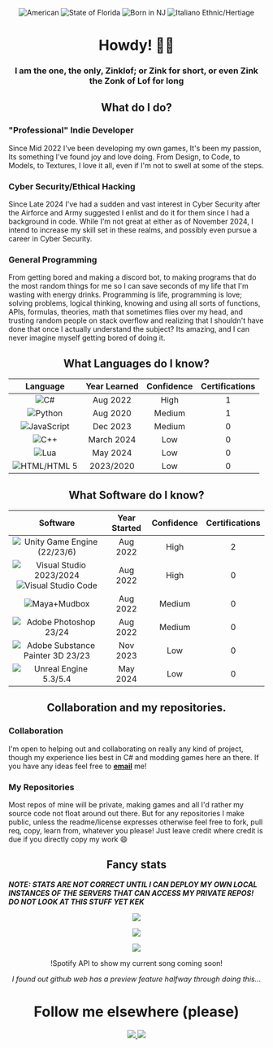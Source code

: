 <!--## Hi there 👋

- 🔭 I’m currently working on - GoblinBane 0.5 some fateful day and a under NDA Project.
- 🌱 I’m currently learning - How to cope, JS, CyberSecurity, and C++
- 👯 I’m looking to collaborate on - Not much, but if you have ideas don't be afraid to contact me. (C#, Python, Java-ish, HLSL-ish, basic modeling)
- 🤔 I’m looking for help with - Therapy?
- 💬 Ask me about - How much I hate unity yet still use it.
- 📫 How to reach me: Zinklofbusiness@gmail.com
- 😄 Pronouns: He/Him
- ⚡ Fun fact: I don't get paid enough to pay my bills in this economy :D

for future refrence syntax did indeed work KEK, just can't do it inline

should come back and try to change this to use Source Code Pro as the font KEK
USA: https://img.icons8.com/?size=100&id=15532&format=png&color=000000
ITA: https://img.icons8.com/?size=100&id=15542&format=png&color=000000
USA-FL: https://img.icons8.com/?size=100&id=s1-q7JfG-sh7&format=png&color=000000
USA-NJ: https://img.icons8.com/?size=100&id=6wBSXgD-30f4&format=png&color=000000
-->

<!-- Flags for some intersting color -->

<p align="center">
  <img src="https://img.icons8.com/?size=50&id=15532&format=png&color=000000" title="American"/> <img src="https://img.icons8.com/?size=50&id=s1-q7JfG-sh7&format=png&color=000000" title="State of Florida"> <img src="https://img.icons8.com/?size=50&id=6wBSXgD-30f4&format=png&color=000000" title="Born in NJ"> <img src="https://img.icons8.com/?size=50&id=15542&format=png&color=000000" title="Italiano Ethnic/Hertiage"/>
</p>

<!-- Hello and name  -->

<h1 align="Center">
 Howdy! 🤠👋
</h1>
<h3 align="center">
 I am the one, the only, Zinklof; or Zink for short, or even <b>Zink the Zonk of Lof</b> for long
</h3>

<!-- Starting the what do I do section -->

<h2 align="center">
 What do I do?
</h2>
<h3>
 "Professional" Indie Developer
</h3>
<p>
 Since Mid 2022 I've been developing my own games, It's been my passion, Its something I've found joy and love doing. From Design, to Code, to Models, to Textures, I love it all, even if I'm not to swell at some of the steps.
</p>
<h3>
 Cyber Security/Ethical Hacking
</h3>
<p>
 Since Late 2024 I've had a sudden and vast interest in Cyber Security after the Airforce and Army suggested I enlist and do it for them since I had a background in code. While I'm not great at either as of November 2024, I intend to increase my skill set in these realms, and possibly even pursue a career in Cyber Security.
</p>
<h3>
 General Programming
</h3>
<p>
 From getting bored and making a discord bot, to making programs that do the most random things for me so I can save seconds of my life that I'm wasting with energy drinks. Programming is life, programming is love; solving problems, logical thinking, knowing and using all sorts of functions, APIs, formulas, theories, math that sometimes flies over my head, and trusting random people on stack overflow and realizing that I shouldn't have done that once I actually understand the subject? Its amazing, and I can never imagine myself getting bored of doing it.
</p>

<!-- Starting the fancy tables of what software and languages I know  -->

 <h2 align="center">
  What Languages do I know?
 </h2>

| Language | Year Learned | Confidence | Certifications |
|:---:|:---:|:---:|:---:|
| <img src="https://img.icons8.com/color/c-sharp-logo.png" title="C#"/> | Aug 2022 | High | 1 |
| <img src="https://img.icons8.com/color/python.png" title="Python"/> | Aug 2020 | Medium | 1 |
| <img src="https://img.icons8.com/color/javascript.png" title="JavaScript"/> | Dec 2023 | Medium | 0 |
| <img src="https://img.icons8.com/?size=64&id=40669&format=png&color=000000" title="C++"/> | March 2024 | Low | 0 |
| <img src="https://img.icons8.com/?size=64&id=KppI8aNv6oQe&format=png&color=000000" title="Lua"/> | May 2024 | Low | 0 |
| <img src="https://img.icons8.com/?size=64&id=20909&format=png&color=000000" title="HTML/HTML 5"/> | 2023/2020 | Low | 0 |

<h2 align="center">
 What Software do I know?
</h2>

| Software | Year Started | Confidence | Certifications |
|:---:|:---:|:---:|:---:|
| <img src="https://img.icons8.com/?size=64&id=39848&format=png&color=000000" title="Unity Game Engine (22/23/6)"/> | Aug 2022 | High | 2 |
| <img src="https://img.icons8.com/?size=32&id=y7WGoWNuIWac&format=png&color=000000" title="Visual Studio 2023/2024"/><img src="https://img.icons8.com/?size=32&id=9OGIyU8hrxW5&format=png&color=000000" title="Visual Studio Code"/> | Aug 2022 | High | 0 |
| <img src="https://img.icons8.com/?size=64&id=G4eJnugooC61&format=png&color=000000" title="Maya+Mudbox"/> | Aug 2022 | Medium | 0 |
| <img src="https://img.icons8.com/?size=64&id=NeNPFdj7MzXi&format=png&color=000000" title="Adobe Photoshop 23/24"/> | Aug 2022 | Medium | 0 |
| <img src="https://img.icons8.com/?size=64&id=YVUnhDRlYcgE&format=png&color=000000" title="Adobe Substance Painter 3D 23/23"/> | Nov 2023 | Low | 0 |
| <img src="https://img.icons8.com/?size=64&id=69503&format=png&color=000000" title="Unreal Engine 5.3/5.4"/> | May 2024 | Low | 0 |

<!-- Starting section about usage of my repos -->

<h2 align="center">
 Collaboration and my repositories.
</h2>
<h3>
 Collaboration
</h3>
<p>
 I'm open to helping out and collaborating on really any kind of project, though my experience lies best in C# and modding games here an there. If you have any ideas feel free to <a href="mailto:zinklofbusiness@gmail.com"><b>email</b></a> me!
</p>
<h3>
 My Repositories
</h3>
<p>
 Most repos of mine will be private, making games and all I'd rather my source code not float around out there. But for any repositories I make public, unless the readme/license expresses otherwise feel free to fork, pull req, copy, learn from, whatever you please! Just leave credit where credit is due if you directly copy my work 😄
</p>

<!-- Starting section about stats and other random tools i found -->

<h2 align="center">
 Fancy stats
</h2>
<b><i>NOTE: STATS ARE NOT CORRECT UNTIL I CAN DEPLOY MY OWN LOCAL INSTANCES OF THE SERVERS THAT CAN ACCESS MY PRIVATE REPOS! DO NOT LOOK AT THIS STUFF YET KEK</i></b>
<p align="center">
 <img src="https://github-readme-stats.vercel.app/api/top-langs/?username=zinklof"/>
</p>
<p align="center">
<img src="https://github-readme-stats.vercel.app/api?username=zinklof&show_icons=true&theme=transparent"/>
 </p>
 <p align="center">
<!--<code><img src="https://visitor-badge.glitch.me/badge?page_id=Zinklof.Zinklof"/></code> this service is down, i didn't read lol --->
<img src="https://api.visitorbadge.io/api/VisitorHit?user=zinklof&repo=zinklof&countColor=%237B1E7A"/>
</p>
<p align="center">
!Spotify API to show my current song coming soon!
</p>
<p align="center">
 <i>
  I found out github web has a preview feature halfway through doing this...
 </i>
</p>

<h1 align="center">
  Follow me elsewhere (please)
</h1>

<div align="center" width="50">
  <p align="center">
    <a href="https://youtube.com/@ZinklofDev"><img src="https://img.icons8.com/?size=50&id=19318&format=png&color=000000"/>
    <a href="https://steamcommunity.com/id/Zinklof"><img src="https://img.icons8.com/?size=100&id=zNqjI8XKkCv0&format=png&color=000000"/>
  </p>
</div>
